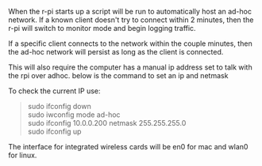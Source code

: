 When the r-pi starts up a script will be run to automatically host an ad-hoc network.
If a known client doesn't try to connect within 2 minutes, then the r-pi will switch to 
monitor mode and begin logging traffic.

If a specific client connects to the network within the couple minutes, then the ad-hoc network 
will persist as long as the client is connected.

This will also require the computer has a manual ip address set to talk with the rpi over adhoc.
below is the command to set an ip and netmask

To check the current IP use:</br>
> sudo ifconfig <interface> down</br>
> sudo iwconfig <interface> mode ad-hoc</br>
> sudo ifconfig <interface> 10.0.0.200 netmask 255.255.255.0</br>
> sudo ifconfig <interface> up</br>

The interface for integrated wireless cards will be en0 for mac and wlan0 for linux.

